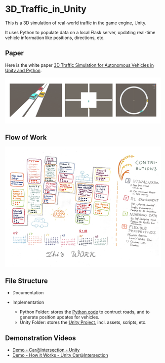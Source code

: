 # 3D_Traffic_in_Unity
This is a 3D simulation of real-world traffic in the game engine, Unity. 

It uses Python to populate data on a local Flask server, updating real-time vehicle information like positions, directions, etc.


## Paper
Here is the white paper [3D Traffic Simulation for Autonomous Vehicles in Unity and Python](./Documentation/Paper_3D_Traffic_Simulation.pdf).

![Traffic](Documentation/img/traff.png "Traffic")

## Flow of Work
![WorkFlow](Documentation/img/WorkFlow.png "WorkFlow")

## File Structure
* Documentation

* Implementation
  * Python Folder: stores the [Python code](./Implementation/Python) to contruct roads, and to generate position updates for vehicles.
  * Unity Folder: stores the [Unity Project](./Implementation/Unity), incl. assets, scripts, etc.


 
  
## Demonstration Videos
* [Demo - Car@Intersection - Unity](https://www.youtube.com/watch?v=TViK7s2HJ-4 "Demo - Car@Intersection - Unity")
* [Demo - How it Works - Unity Car@Intersection](https://www.youtube.com/watch?v=anKKEzA4l4A&t=23s "Demo - How it Works - Unity Car@Intersection")



